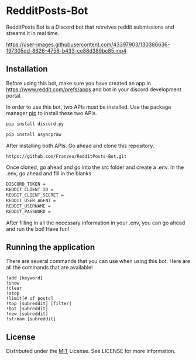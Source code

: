 # RedditPosts-Bot
RedditPosts Bot is a Discord bot that retreives reddit submissions and streams it in real time.



https://user-images.githubusercontent.com/43397903/130386636-197305dd-8626-4758-b433-ce88d389bc85.mp4



## Installation

Before using this bot, make sure you have created an app in https://www.reddit.com/prefs/apps and bot in your discord development portal. 

In order to use this bot, two APIs must be installed. Use the package manager [pip](https://pip.pypa.io/en/stable/) to install these two APIs.

```bash
pip install discord.py
```
```bash
pip install asyncpraw
```

After installing both APIs. Go ahead and clone this repository. 

```bash
https://github.com/Franzeu/RedditPosts-Bot.git
```

Once cloned, go ahead and go into the src folder and create a .env. In the .env, go ahead and fill in the blanks

```bash
DISCORD_TOKEN = 
REDDIT_CLIENT_ID = 
REDDIT_CLIENT_SECRET = 
REDDIT_USER_AGENT = 
REDDIT_USERNAME = 
REDDIT_PASSWORD = 
```

After filling in all the necessary information in your .env, you can go ahead and run the bot! Have fun!

## Running the application

There are several commands that you can use when using this bot. Here are all the commands that are available!

```
!add [keyword]
!show
!clear
!stop
!limit[# of posts]
!top [subreddit] [filter]
!hot [subreddit]
!new [subreddit]
!stream [subreddit]
```

## License
Distributed under the [MIT](https://choosealicense.com/licenses/mit/) License. See LICENSE for more information.
